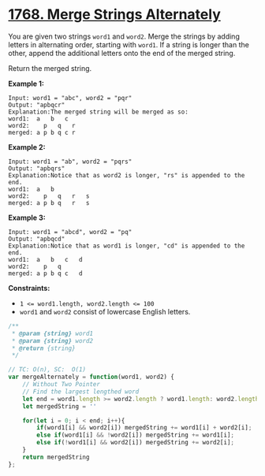 # [1768. Merge Strings Alternately](https://leetcode.com/problems/merge-strings-alternately/description/)

You are given two strings `word1` and `word2`. Merge the strings by adding letters in alternating order, starting with `word1`. If a string is longer than the other, append the additional letters onto the end of the merged string.

Return the merged string.

**Example 1:**

```
Input: word1 = "abc", word2 = "pqr"
Output: "apbqcr"
Explanation:The merged string will be merged as so:
word1:  a   b   c
word2:    p   q   r
merged: a p b q c r
```

**Example 2:**

```
Input: word1 = "ab", word2 = "pqrs"
Output: "apbqrs"
Explanation:Notice that as word2 is longer, "rs" is appended to the end.
word1:  a   b
word2:    p   q   r   s
merged: a p b q   r   s
```

**Example 3:**

```
Input: word1 = "abcd", word2 = "pq"
Output: "apbqcd"
Explanation:Notice that as word1 is longer, "cd" is appended to the end.
word1:  a   b   c   d
word2:    p   q
merged: a p b q c   d
```

**Constraints:**

- `1 <= word1.length, word2.length <= 100`
- `word1` and `word2` consist of lowercase English letters.

```js
/**
 * @param {string} word1
 * @param {string} word2
 * @return {string}
 */

// TC: O(n), SC:  O(1)
var mergeAlternately = function(word1, word2) {
    // Without Two Pointer
    // Find the largest lengthed word
    let end = word1.length >= word2.length ? word1.length: word2.length;
    let mergedString = ''

    for(let i = 0; i < end; i++){
        if(word1[i] && word2[i]) mergedString += word1[i] + word2[i];
        else if(word1[i] && !word2[i]) mergedString += word1[i];
        else if(!word1[i] && word2[i]) mergedString += word2[i];
    }
    return mergedString
};
```
